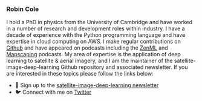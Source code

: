 ### Robin Cole

I hold a PhD in physics from the University of Cambridge and have worked in a number of research and development roles within industry. I have a decade of experience with the Python programming language and have expertise in cloud computing on AWS. I make regular contributions on [Github](https://github.com/robmarkcole) and have appeared on podcasts including the [ZenML](https://podcast.zenml.io/satellite-vision-robin-cole) and [Mapscaping](https://mapscaping.com/podcasts/thermal-imagery-from-space/) podcasts. My area of expertise is the application of deep learning to satellite & aerial imagery, and I am the maintainer of the satellite-image-deep-learning Github repository and associated newsletter. If you are interested in these topics please follow the links below:

- 📧 Sign up to the [satellite-image-deep-learning newsletter](https://robmarkcole.substack.com/)
- 🐦 Connect with me on [Twitter](https://twitter.com/robmarkcole)

